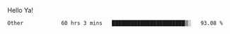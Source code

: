 Hello Ya!

<!--START_SECTION:waka-->

```text
Other            60 hrs 3 mins   ███████████████████████▒░   93.08 %
```

<!--END_SECTION:waka-->
